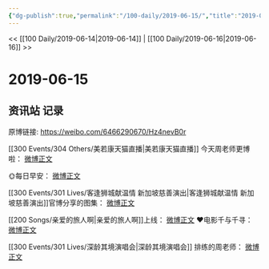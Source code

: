 ```yaml
---
{"dg-publish":true,"permalink":"/100-daily/2019-06-15/","title":"2019-06-15"}
---
```



<< [[100 Daily/2019-06-14\|2019-06-14]] | [[100 Daily/2019-06-16\|2019-06-16]] >>

# 2019-06-15

## 资讯站 记录

原博链接: https://weibo.com/6466290670/Hz4nevB0r

[[300 Events/304 Others/美若康天猫直播\|美若康天猫直播]]
今天周老师更博啦：
[微博正文](https://m.weibo.cn/6466290670/4383535198362057)

🌞每日早安：
[微博正文](https://m.weibo.cn/6466290670/4383352968297752)

[[300 Events/301 Lives/客逢狮城献温情 新加坡慈善演出\|客逢狮城献温情 新加坡慈善演出]]官博分享的图集：
[微博正文](https://m.weibo.cn/6466290670/4383259343684911)

[[200 Songs/亲爱的旅人啊\|亲爱的旅人啊]]上线：
[微博正文](https://m.weibo.cn/6466290670/4383449332693065)
❤️电影千与千寻：
[微博正文](https://m.weibo.cn/6466290670/4383491171018781)

[[300 Events/301 Lives/深龄其境演唱会\|深龄其境演唱会]]
排练的周老师：
[微博正文](https://m.weibo.cn/6466290670/4383520308689247)
